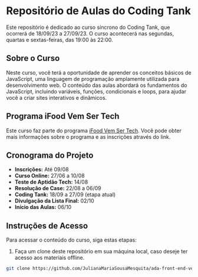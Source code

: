 # Repositório de Aulas do Coding Tank

Este repositório é dedicado ao curso síncrono do Coding Tank, que ocorrerá de 18/09/23 a 27/09/23. O curso acontecerá nas segundas, quartas e sextas-feiras, das 19:00 às 22:00.

## Sobre o Curso

Neste curso, você terá a oportunidade de aprender os conceitos básicos de JavaScript, uma linguagem de programação amplamente utilizada para desenvolvimento web. O conteúdo das aulas abordará os fundamentos do JavaScript, incluindo variáveis, funções, condicionais e loops, para ajudar você a criar sites interativos e dinâmicos.

## Programa iFood Vem Ser Tech

Este curso faz parte do programa [iFood Vem Ser Tech](https://ada.tech/sou-aluno/programas/ifood-vem-ser-tech). Você pode obter mais informações sobre o programa e as inscrições através do link.

## Cronograma do Projeto

- **Inscrições:** Até 09/08
- **Curso Online:** 27/06 a 10/08
- **Teste de Aptidão Tech:** 14/08
- **Resolução de Case:** 22/08 a 06/09
- **Coding Tank:** 18/09 a 27/09 (etapa atual)
- **Divulgação da Lista Final:** 02/10
- **Início das Aulas:** 06/10

## Instruções de Acesso
Para acessar o conteúdo do curso, siga estas etapas:

1. Faça um clone deste repositório em sua máquina local, caso deseje ter acesso aos materiais offline.

```bash
git clone https://github.com/JulianaMariaSousaMesquita/ada-front-end-vem-ser-tech-2023